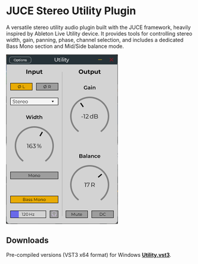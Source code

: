 # JUCE Stereo Utility Plugin

A versatile stereo utility audio plugin built with the JUCE framework, heavily inspired by Ableton Live Utility device. It provides tools for controlling stereo width, gain, panning, phase, channel selection, and includes a dedicated Bass Mono section and Mid/Side balance mode.

![Plugin Screenshot](UI.png)


## Downloads

Pre-compiled versions (VST3 x64 format) for Windows **[Utility.vst3](https://github.com/movedx/Utility/raw/refs/heads/main/Utility.vst3)**.
